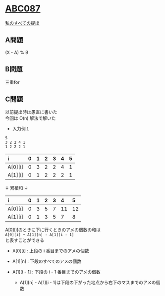 # [ABC087](https://beta.atcoder.jp/contests/abc087)  
[私のすべての提出](https://beta.atcoder.jp/contests/abc087/submissions?f.Task=&f.Language=&f.Status=&f.User=tokizo)  
  
## A問題  
(X - A) % B  
  
## B問題  
三重for  
  
## C問題  
以前提出時は愚直に書いた  
今回は O(n) 解法で解いた  
  
- 入力例１  
```  
5  
3 2 2 4 1  
1 2 2 2 1  
```  
  
|i|0|1|2|3|4|5|  
|:-|:-|:-|:-|:-|:-|:-|  
|A[0][i]|0|3|2|2|4|1|  
|A[1][i]|0|1|2|2|2|1|  
  
  
↓ 累積和 ↓  
  
|i|0|1|2|3|4|5|  
|:--|:--|:--|:--|:--|:--|:--|  
|A[0][i]|0|3|5|7|11|12|  
|A[1][i]|0|1|3|5|7|8|  
  
A[0][i]のときに下に行くときのアメの個数の和は  
`A[0][i] + A[1][n] - A[1][i - 1]`  
と表すことができる  
- A[0][i]     : 上段の i 番目までのアメの個数  
- A[1][n]     : 下段のすべてのアメの個数  
- A[1][i - 1] : 下段の i - 1 番目までのアメの個数  
  
    - A[1][n] - A[1][i - 1]は下段の下がった地点から右下のマスまでのアメの個数  